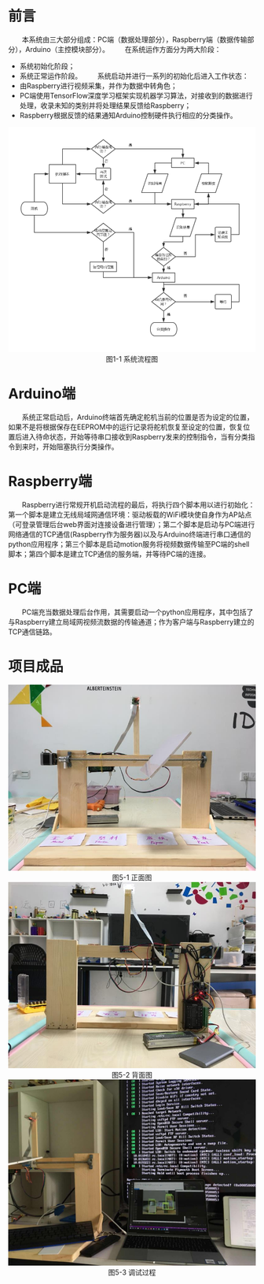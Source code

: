 
# 前言
&emsp;&emsp;本系统由三大部分组成：PC端（数据处理部分），Raspberry端（数据传输部分），Arduino（主控模块部分）。
&emsp;&emsp;在系统运作方面分为两大阶段：
* 系统初始化阶段；
* 系统正常运作阶段。
&emsp;&emsp;系统启动并进行一系列的初始化后进入工作状态：
* 由Raspberry进行视频采集，并作为数据中转角色；
* PC端使用TensorFlow深度学习框架实现机器学习算法，对接收到的数据进行处理，收录未知的类别并将处理结果反馈给Raspberry；
* Raspberry根据反馈的结果通知Arduino控制硬件执行相应的分类操作。

<div align=center><img src="https://github.com/YobeZhou/automatic_recycler/blob/master/source/images/1-1_System-flow-chart.png"/></div>
<div align=center>图1-1 系统流程图</div>

# Arduino端 
&emsp;&emsp;系统正常启动后，Arduino终端首先确定舵机当前的位置是否为设定的位置，如果不是将根据保存在EEPROM中的运行记录将舵机恢复至设定的位置，恢复位置后进入待命状态，开始等待串口接收到Raspberry发来的控制指令，当有分类指令到来时，开始阻塞执行分类操作。
# Raspberry端
&emsp;&emsp;Raspberry进行常规开机启动流程的最后，将执行四个脚本用以进行初始化：第一个脚本是建立无线局域网通信环境：驱动板载的WiFi模块使自身作为AP站点（可登录管理后台web界面对连接设备进行管理）；第二个脚本是启动与PC端进行网络通信的TCP通信(Raspberry作为服务器)以及与Arduino终端进行串口通信的python应用程序；第三个脚本是启动motion服务将视频数据传输至PC端的shell脚本；第四个脚本是建立TCP通信的服务端，并等待PC端的连接。
# PC端
&emsp;&emsp;PC端充当数据处理后台作用，其需要启动一个python应用程序，其中包括了与Raspberry建立局域网视频流数据的传输通道；作为客户端与Raspberry建立的TCP通信链路。

# 项目成品
<div align=center><img src="https://github.com/YobeZhou/automatic_recycler/blob/master/source/images/5-1_Front-view.JPG"/></div>
<div align=center>图5-1 正面图</div>

<div align=center><img src="https://github.com/YobeZhou/automatic_recycler/blob/master/source/images/5-2_back image.JPG"/></div>
<div align=center>图5-2 背面图</div>

<div aligin=center><img src="https://github.com/YobeZhou/automatic_recycler/blob/master/source/images/5-3_System-work.jpg"/></div>
<div align=center>图5-3 调试过程</div>
